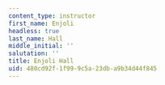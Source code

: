 ```yaml
---
content_type: instructor
first_name: Enjoli
headless: true
last_name: Hall
middle_initial: ''
salutation: ''
title: Enjoli Hall
uid: 480cd92f-1f99-9c5a-23db-a9b34d44f845
---
```

